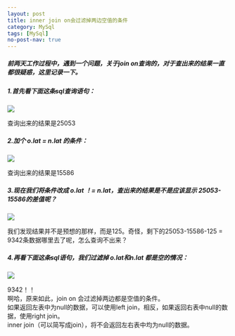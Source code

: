 ```yaml
---
layout: post
title: inner join on会过滤掉两边空值的条件
category: MySql
tags: [MySql]
no-post-nav: true
---
```


##### 前两天工作过程中，遇到一个问题，关于join on查询的，对于查出来的结果一直都很疑惑，这里记录一下。

##### 1.首先看下面这条sql查询语句：

![](https://yaofengdoit.github.io/assets/images/2019/mysql/join-1.png)

查询出来的结果是25053

##### 2.加个 o.lat = n.lat 的条件：

![](https://yaofengdoit.github.io/assets/images/2019/mysql/join-2.png)

查询出来的结果是15586

##### 3.现在我们将条件改成 o.lat ！= n.lat，查出来的结果是不是应该显示 25053-15586的差值呢？

![](https://yaofengdoit.github.io/assets/images/2019/mysql/join-3.png)

我们发现结果并不是预想的那样，而是125。奇怪，剩下的25053-15586-125 = 9342条数据哪里去了呢，怎么查询不出来？

##### 4.再看下面这条sql语句，我们过滤掉 o.lat和n.lat 都是空的情况：

![](https://yaofengdoit.github.io/assets/images/2019/mysql/join-4.png)

9342！！
<br/>
啊哈，原来如此，join on 会过滤掉两边都是空值的条件。
<br/>
如果返回左表中为null的数据，可以使用left join，相反，如果返回右表中null的数据，使用right join。
<br/>
inner join（可以简写成join），将不会返回左右表中均为null的数据。


